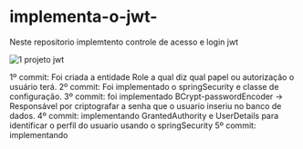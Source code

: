 # implementa-o-jwt-

Neste repositorio implemtento controle de acesso e login jwt

![1 projeto jwt](https://github.com/DennerOl/implementa-o-jwt-/assets/124217386/578549a7-8131-4c81-8d57-b21bd4db655c)

1º commit: Foi criada a entidade Role a qual diz qual papel ou autorização o usuário terá. 
2º commit: Foi implementado o springSecurity e classe de configuração. 
3º commit: foi implementado BCrypt-passwordEncoder -> Responsável por criptografar a senha que o usuario 
inseriu no banco de dados.
4º commit: implementando GrantedAuthority e UserDetails para identificar o perfil do usuario usando o springSecurity
5º commit: implementando 